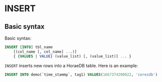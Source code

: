 # INSERT

## Basic syntax

Basic syntax:

```sql
INSERT [INTO] tbl_name
    [(col_name [, col_name] ...)]
    { {VALUES | VALUE} (value_list) [, (value_list)] ... }
```

`INSERT` inserts new rows into a HoraeDB table. Here is an example:

```sql
INSERT INTO demo(`time_stammp`, tag1) VALUES(1667374200022, 'ceresdb')
```
